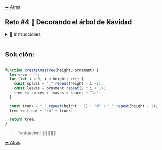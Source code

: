 [⬅ Atras](https://github.com/jdtb4/adventJS)

## Reto #4 🎄 Decorando el árbol de Navidad 

<details>
    <summary>📝 Instrucciones</summary>
<br/>

¡Es hora de poner el árbol de Navidad en casa! 🎄 Pero este año queremos que sea especial. Vamos a crear una función que recibe la altura del árbol (un entero positivo entre 1 y 100) y un carácter especial para decorarlo.

La función debe devolver un string que represente el árbol de Navidad, construido de la siguiente manera:

- El árbol está compuesto de triángulos de caracteres especiales.
- Los espacios en blanco a los lados del árbol se representan con guiones bajos _.
- Todos los árboles tienen un tronco de dos líneas, representado por el carácter #.
- El árbol siempre debe tener la misma longitud por cada lado.
- Debes asegurarte de que el árbol tenga la forma correcta usando saltos de línea \n para cada línea.

Ejemplos:

```js

const tree = createXmasTree(5, '*')
console.log(tree)
/*
____*____
___***___
__*****__
_*******_
*********
____#____
____#____
*/

const tree2 = createXmasTree(3, '+')
console.log(tree2)
/*
__+__
_+++_
+++++
__#__
__#__
*/

const tree3 = createXmasTree(6, '@')
console.log(tree3)
/*
_____@_____
____@@@____
___@@@@@___
__@@@@@@@__
_@@@@@@@@@_
@@@@@@@@@@@
_____#_____
_____#_____
*/

```

Asegúrate de utilizar saltos de línea \n al final de cada línea, excepto en la última.

</details>
<br/>

## Solución: 

```js

function createXmasTree(height, ornament) {
  let tree = "";
  for (let i = 0; i < height; i++) {
    const spaces = "_".repeat(height - i -1);
    const leaves = ornament.repeat(2 * i + 1);
    tree += spaces + leaves + spaces + "\n";
  }

  const trunk = "_".repeat(height - 1) + "#" + "_".repeat(height - 1);
  tree += trunk + "\n" + trunk;

  return tree;
}

```

>Puntuación: 🌟🌟🌟🌟🌟


[⬅ Atras](https://github.com/jdtb4/adventJS)